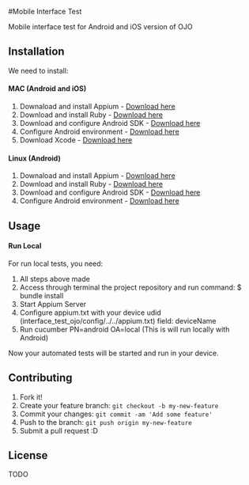 #Mobile Interface Test

Mobile interface test for Android and iOS version of OJO

## Installation
We need to install:
#### MAC (Android and iOS)
1. Downaload and install Appium - [Download here](http://appium.io/)
2. Download and install Ruby - [Download here](https://www.ruby-lang.org/en/documentation/installation/)
3. Download and configure Android SDK - [Download here](https://developer.android.com/studio/index.html)
4. Configure Android environment - [Download here](https://stackoverflow.com/questions/19986214/setting-android-home-enviromental-variable-on-mac-os-x)
5. Download Xcode - [Download here](https://developer.apple.com/download/)

#### Linux (Android)
1. Downaload and install Appium - [Download here](http://appium.io/)
2. Download and install Ruby - [Download here](https://www.ruby-lang.org/en/documentation/installation/)
3. Download and configure Android SDK - [Download here](https://developer.android.com/studio/index.html)
4. Configure Android environment - [Download here](https://stackoverflow.com/questions/26256279/how-to-set-android-home-path-in-ubuntu-please-provide-the-steps)


## Usage
#### Run Local
For run local tests, you need:
1. All steps above made
2. Access through terminal the project repository and run command: $ bundle install
3. Start Appium Server
4. Configure appium.txt with your device udid (interface_test_ojo/config/../../appium.txt) field: deviceName
4. Run cucumber PN=android OA=local (This is will run locally with Android)

Now your automated tests will be started and run in your device.


## Contributing
1. Fork it!
2. Create your feature branch: `git checkout -b my-new-feature`
3. Commit your changes: `git commit -am 'Add some feature'`
4. Push to the branch: `git push origin my-new-feature`
5. Submit a pull request :D
## License
TODO